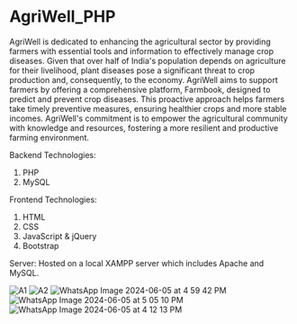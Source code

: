 # AgriWell_PHP

AgriWell is dedicated to enhancing the agricultural sector by providing farmers with essential tools and information to effectively manage crop diseases. Given that over half of India's population depends on agriculture for their livelihood, plant diseases pose a significant threat to crop production and, consequently, to the economy. AgriWell aims to support farmers by offering a comprehensive platform, Farmbook, designed to predict and prevent crop diseases. This proactive approach helps farmers take timely preventive measures, ensuring healthier crops and more stable incomes. AgriWell's commitment is to empower the agricultural community with knowledge and resources, fostering a more resilient and productive farming environment.

Backend Technologies:
1. PHP
2. MySQL

Frontend Technologies:
1. HTML
2. CSS
3. JavaScript & jQuery
4. Bootstrap

Server: Hosted on a local XAMPP server which includes Apache and MySQL.

![A1](https://github.com/anuja2120/AgriWell_PHP/assets/137266229/ebb3a3a0-fc2e-4186-9ecb-d0b4977a5306)
![A2](https://github.com/anuja2120/AgriWell_PHP/assets/137266229/50e7c123-5573-4a6c-892f-bc6d82ad5f2e)
![WhatsApp Image 2024-06-05 at 4 59 42 PM](https://github.com/anuja2120/AgriWell_PHP/assets/137266229/5c870770-90f4-4e43-b4b4-0b3d26ea032b)
![WhatsApp Image 2024-06-05 at 5 05 10 PM](https://github.com/anuja2120/AgriWell_PHP/assets/137266229/5bf48cc8-5aa3-4e61-970b-45363fb6880f)
![WhatsApp Image 2024-06-05 at 4 12 13 PM](https://github.com/anuja2120/AgriWell_PHP/assets/137266229/c241dd92-c5fc-475a-8d7a-2f7027878ab3)
